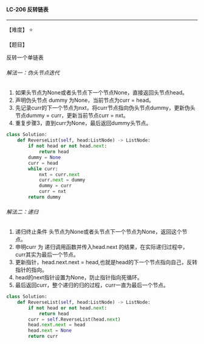 #### LC-206 反转链表

------

【难度】 ⭐ 

【题目】

反转一个单链表

###### 解法一：伪头节点迭代

1.  如果头节点为None或者头节点下一个节点None，直接返回头节点head。
2.  声明伪头节点 dummy 为None，当前节点为curr = head。
3.  先记录curr的下一个节点为nxt，将curr节点指向伪头节点dummy，更新伪头节点dummy = curr，更新当前节点curr = nxt。
4.  重复步骤3，直到curr为None，最后返回dummy头节点。

```python
class Solution:
    def ReverseList(self, head:ListNode) -> ListNode:
        if not head or not head.next:
            return head
        dummy = None
        curr = head
        while curr:
            nxt = curr.next
            curr.next = dummy
            dummy = curr
            curr = nxt
        return dummy
```



###### 解法二：递归

1.  递归终止条件 头节点为None或者头节点下一个节点为None，返回这个节点。
2.  申明curr 为 递归调用函数并传入head.next 的结果，在实际递归过程中，curr其实为最后一个节点。
3.  更新指针，head.next.next = head,也就是head的下一个节点指向自己，反转指针的指向。
4.  head的next指针设置为None，防止指针指向死循环。
5.  最后返回curr，整个递归的归的过程，curr一直为最后一个节点。

```python
class Solution:
    def ReverseList(self, head:ListNode) -> ListNode:
        if not head or not head.next:
            return head
        curr = self.ReverseList(head.next)
        head.next.next = head
        head.next = None
        return curr
        
```

